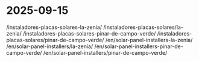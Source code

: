 
# 2025-09-15
/instaladores-placas-solares-la-zenia/ /instaladores-placas-solares/la-zenia/
/instaladores-placas-solares-pinar-de-campo-verde/ /instaladores-placas-solares/pinar-de-campo-verde/
/en/solar-panel-installers-la-zenia/ /en/solar-panel-installers/la-zenia/
/en/solar-panel-installers-pinar-de-campo-verde/ /en/solar-panel-installers/pinar-de-campo-verde/
